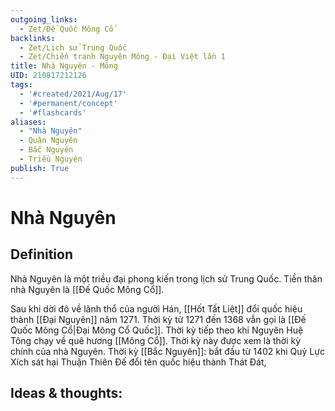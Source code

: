 ```yaml
---
outgoing_links:
  - Zet/Đế Quốc Mông Cổ
backlinks:
  - Zet/Lịch sử Trung Quốc
  - Zet/Chiến tranh Nguyên Mông - Đại Việt lần 1
title: Nhà Nguyên - Mông
UID: 210817212126
tags:
  - '#created/2021/Aug/17'
  - '#permanent/concept'
  - '#flashcards'
aliases: 
  - "Nhà Nguyên"
  - Quân Nguyên
  - Bắc Nguyên
  - Triều Nguyên
publish: True
---
```

# Nhà Nguyên

## Definition
Nhà Nguyên là một triều đại phong kiến trong lịch sử Trung Quốc. Tiền thân nhà Nguyên là [[Đế Quốc Mông Cổ]].

Sau khi dời đô về lãnh thổ của người Hán, [[Hốt Tất Liệt]] đổi quốc hiệu thành [[Đại Nguyên]] năm 1271. Thời kỳ từ 1271 đến 1368 vẫn gọi là [[Đế Quốc Mông Cổ|Đại Mông Cổ Quốc]]. 
Thời kỳ tiếp theo khi Nguyên Huệ Tông chạy về quê hương [[Mông Cổ]]. Thời kỳ này được xem là thời kỳ chính của nhà Nguyên.
Thời kỳ [[Bắc Nguyên]]: bắt đầu từ 1402 khi Quỷ Lực Xích sát hại Thuận Thiên Đế đổi tên quốc hiệu thành Thát Đát, 

## Ideas & thoughts:

